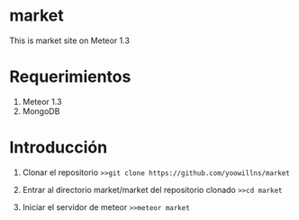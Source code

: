 # market
This is market site on Meteor 1.3
# Requerimientos
1. Meteor 1.3
2. MongoDB

# Introducción
1. Clonar el repositorio
	``>>git clone https://github.com/yoowillns/market ``

2. Entrar al directorio market/market del repositorio clonado
	``>>cd market``

3. Iniciar el servidor de meteor
	``>>meteor market``